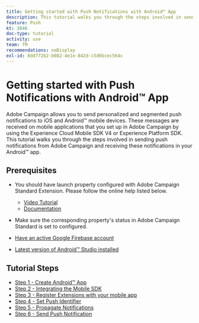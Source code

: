 ```yaml
---
title: Getting started with Push Notifications with Android™ App
description: This tutorial walks you through the steps involved in sending push notifications from Adobe Campaign and receiving these notifications in your Android™ app.
feature: Push
kt: 3846
doc-type: tutorial
activity: use
team: TM
recommendations: noDisplay
exl-id: 8dd772b2-b082-4e1e-842d-c5d6bcec564c
---
```

# Getting started with Push Notifications with Android™ App

Adobe Campaign allows you to send personalized and segmented push notifications to iOS and Android™ mobile devices.
These messages are received on mobile applications that you set up in Adobe Campaign by using the Experience Cloud Mobile SDK V4 or Experience Platform SDK.
This tutorial walks you through the steps involved in sending push notifications from Adobe Campaign and receiving these notifications in your Android™ app.

## Prerequisites

* You should have launch property configured with Adobe Campaign Standard Extension. Please follow the online help listed below.
  * [Video Tutorial](https://video.tv.adobe.com/v/26224?quality=12)
  * [Documentation](https://experienceleague.adobe.com/docs/campaign-standard-learn/tutorials/communication-channels/mobile/configure-mobile-apps-using-aep-sdk.html?lang=en)

* Make sure the corresponding property's status in Adobe Campaign Standard is set to configured.
* [Have an active Google Firebase account](https://firebase.google.com)
* [Latest version of Android™ Studio installed](https://developer.android.com/studio)

## Tutorial Steps

* [Step 1 - Create Android™ App](/help/tutorial-push-notifications-android/create-android-app.md)
* [Step 2 - Integrating the Mobile SDK](/help/tutorial-push-notifications-android/integrating-with-mobile-sdk.md)
* [Step 3 - Register Extensions with your mobile app](/help/tutorial-push-notifications-android/register-mobile-extensions.md)
* [Step 4 - Set Push Identifier](/help/tutorial-push-notifications-android/set-push-identifier.md)
* [Step 5 - Propagate Notifications](/help/tutorial-push-notifications-android/propagate-notification.md)
* [Step 6 - Send Push Notification](/help/tutorial-push-notifications-android/send-push-notification.md)

